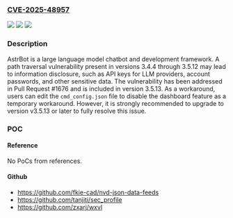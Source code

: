 ### [CVE-2025-48957](https://cve.mitre.org/cgi-bin/cvename.cgi?name=CVE-2025-48957)
![](https://img.shields.io/static/v1?label=Product&message=AstrBot&color=blue)
![](https://img.shields.io/static/v1?label=Version&message=%3D%20%3E%3D%203.4.4%2C%20%3C%203.5.13%20&color=brighgreen)
![](https://img.shields.io/static/v1?label=Vulnerability&message=CWE-23%3A%20Relative%20Path%20Traversal&color=brighgreen)

### Description

AstrBot is a large language model chatbot and development framework. A path traversal vulnerability present in versions 3.4.4 through 3.5.12 may lead to information disclosure, such as API keys for LLM providers, account passwords, and other sensitive data. The vulnerability has been addressed in Pull Request #1676 and is included in version 3.5.13. As a workaround, users can edit the `cmd_config.json` file to disable the dashboard feature as a temporary workaround. However, it is strongly recommended to upgrade to version v3.5.13 or later to fully resolve this issue.

### POC

#### Reference
No PoCs from references.

#### Github
- https://github.com/fkie-cad/nvd-json-data-feeds
- https://github.com/tanjiti/sec_profile
- https://github.com/zxarj/wxvl


